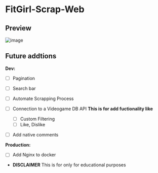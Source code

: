 # FitGirl-Scrap-Web



## Preview
![image](https://github.com/BarbarianTarkus/FitGirl-Scrap-Web/assets/44118965/66e89b72-024b-4c47-858b-bcd5222b463f)


## Future addtions
**Dev:**
- [ ] Pagination
- [ ] Search bar
- [ ] Automate Scrapping Process
- [ ] Connection to a Videogame DB API
  **This is for add fuctionality like**
  - [ ] Custom Filtering
  - [ ] Like, Dislike
- [ ] Add native comments


**Production:**
- [ ] Add Nginx to docker

* **DISCLAIMER**
This is for only for educational purposes

